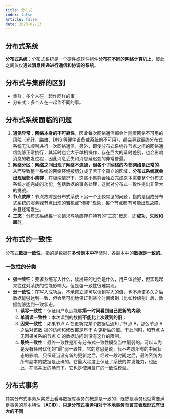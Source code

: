 ```yaml
---
title: 分布式
index: false
article: false
date: 2023-02-13
---
```


## 分布式系统

**分布式系统**：分布式系统是一个硬件或软件组件**分布在不同的网络计算机上**，彼此之间仅仅**通过消息传递进行通信和协调的系统**。

## 分布式与集群的区别

- 集群：多个人在一起作同样的事；
- 分布式：多个人在一起作不同的事。

## 分布式系统面临的问题

1.  **通信异常**：**网络本身的不可靠性**，因此每次网络通信都会伴随着网络不可用的风险（光纤、路由、DNS 等硬件设备或系统的不可用），都会导致最终分布式系统无法顺利进行一次网络通信，另外，即使分布式系统各节点之间的网络通信能够正常执行，其延时也会大于单机操作，存在巨大的延时差别，也会影响消息的收发过程，因此消息丢失和消息延迟变的非常普遍。
2. **网络分区**：**网络之间出现了网络不连通，但各个子网络的内部网络是正常的**，从而导致整个系统的网络环境被切分成了若干个孤立的区域，**分布式系统就会出现局部小集群**，在极端情况下，这些小集群会独立完成原本需要整个分布式系统才能完成的功能，包括数据的事务处理，这就对分布式一致性提出非常大的挑战。
3. **节点故障**：节点故障是分布式系统下另一个比较常见的问题，指的是组成分布式系统的服务器节点出现的宕机或"僵死"现象，每个节点都有可能出现故障，并且经常发生。
4. **三态**：分布式系统每一次请求与响应存在特有的"三态"概念，即**成功、失败和超时**。

## 分布式的一致性

分布式**数据一致性**，指的是数据在**多份副本中**存储时，各副本中的**数据是一致的**。

### 一致性的分类

-   **强一致性**：要求系统写入什么，读出来的也会是什么，用户体验好，但实现起来往往对系统的性能影响大。但是强一致性很难实现。
-   **弱一致性**：在写入成功后，不承诺立即可以读到写入的值，也不承诺多久之后数据能够达到一致，但会尽可能地保证到某个时间级别（比如秒级别）后，数据能够达到一致状态。
    1. **读写一致性**：保证用户永远能够**第一时间看到自己更新的内容**;
    2. **单调读一致性**：本次读到的数据**不能比上次读到的旧**；
    3. **因果一致性**：如果节点 A 在更新完某个数据后通知了节点 B，那么节点 B 之后对该数 据的访问和修改都是基于 A 更新后的值。于此同时，和节点 A 无因果关系的节点 C 的数据访问则没有这样的限制。
    4. **最终一致性**：最终一致性是所有分布式一致性模型当中最弱的。可以认为是没有任何优化的"最"弱一致性，它的意思是说，我不考虑所有的中间状态的影响，只保证当没有新的更新之后，经过一段时间之后，最终系统内所有副本的数据是正确的。它最大程度上保证了系统的并发能力，也因此，在高并发的场景下，它也是使用最广的一致性模型。

## 分布式事务

其实分布式事务从实质上看与数据库事务的概念是一致的，既然是事务也就需要满足事务的基本特性（**ACID**），**只是分布式事务相对于本地事务而言其表现形式有很大的不同**